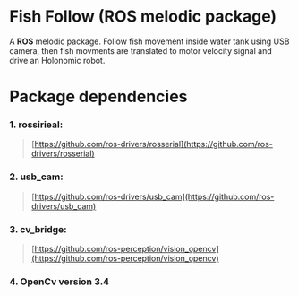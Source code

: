 # Fish Follow (ROS melodic package) 

A **ROS** melodic package. Follow fish movement inside water tank using USB camera, then fish movments are translated to motor velocity signal and drive an Holonomic robot.

# Package dependencies

### 1. rossirieal:
>[https://github.com/ros-drivers/rosserial](https://github.com/ros-drivers/rosserial)
### 2. usb_cam:
> [https://github.com/ros-drivers/usb_cam](https://github.com/ros-drivers/usb_cam)
### 3. cv_bridge:
>[https://github.com/ros-perception/vision_opencv](https://github.com/ros-perception/vision_opencv)
### 4. OpenCv version 3.4

